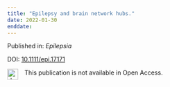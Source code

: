 ```yaml
---
title: "Epilepsy and brain network hubs."
date: 2022-01-30
enddate:
---
```


Published in: *Epilepsia*

DOI: [10.1111/epi.17171](https://doi.org/10.1111/epi.17171)

<img src="https://upload.wikimedia.org/wikipedia/commons/thumb/0/0e/Closed_Access_logo_transparent.svg/1200px-Closed_Access_logo_transparent.svg.png" alt="drawing" width="25" align="left"/> &nbsp;&nbsp;&nbsp;This publication is not available in Open Access.


